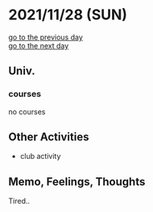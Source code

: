 # 2021/11/28 (SUN)

<div class="date_jumper">
  <a class="link_wrapper" href="./27th.md"><div class="button">go to the previous day</div></a>
  <a class="link_wrapper" href="./29th.md"><div class="button">go to the next day</div></a>
</div>

## Univ.
### courses
no courses

## Other Activities
- club activity

## Memo, Feelings, Thoughts
Tired..

